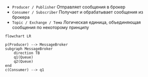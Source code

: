 - `Producer / Publisher`
	Отправляет сообщения в брокер
- `Consumer / Subscriber`
Получает и обрабатывает сообщения из брокера
- `Topic / Exchange / Тема`
Логическая единица, объединяющая сообщения по некоторому принципу

```mermaid
flowchart LR

p(Producer) --> MessageBroker 
subgraph MessageBroker
	direction TB
	q1(Queue)
	q2(Queue)
end
c(Consumer) --> q1

```